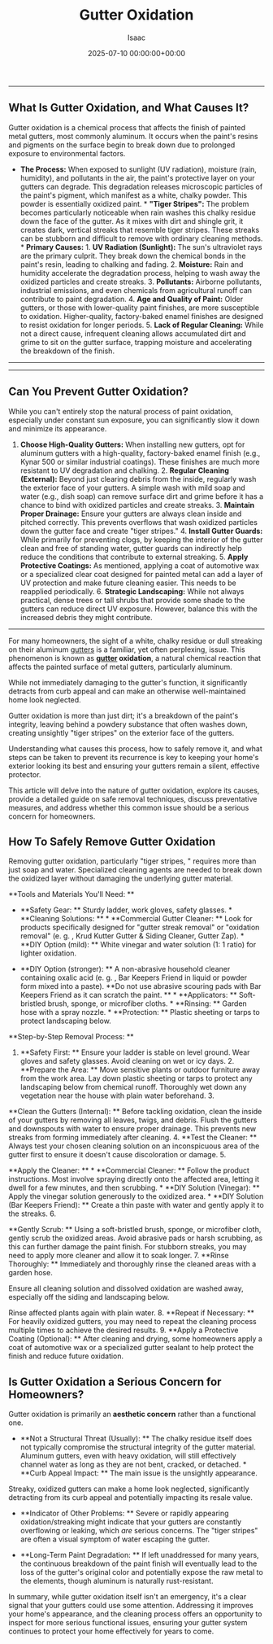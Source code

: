 ﻿---
title: Gutter Oxidation
description: For many homeowners, the sight of a white, chalky residue or dull streaking on their aluminum gutters is a familiar, yet often perplexing, issue.
slug: /gutter-oxidation/
date: 2025-07-10 00:00:00+00:00
lastmod: 2025-07-10 00:00:00+03:00
author: Isaac
categories:
- Gutters
- Home Improvement
tags:
- gutters
- gutter
- oxidation
layout: post
---
---
## What Is Gutter Oxidation, and What Causes It?
Gutter oxidation is a chemical process that affects the finish of painted metal gutters, most commonly aluminum. It occurs when the paint's resins and pigments on the surface begin to break down due to prolonged exposure to environmental factors.
* **The Process:** When exposed to sunlight (UV radiation), moisture (rain, humidity), and pollutants in the air, the paint's protective layer on your gutters can degrade. This degradation releases microscopic particles of the paint's pigment, which manifest as a white, chalky powder. This powder is essentially oxidized paint. * **"Tiger Stripes":** The problem becomes particularly noticeable when rain washes this chalky residue down the face of the gutter.
As it mixes with dirt and shingle grit, it creates dark, vertical streaks that resemble tiger stripes. These streaks can be stubborn and difficult to remove with ordinary cleaning methods. * **Primary Causes:** 1. **UV Radiation (Sunlight):** The sun's ultraviolet rays are the primary culprit. They break down the chemical bonds in the paint's resin, leading to chalking and fading. 2.
**Moisture:** Rain and humidity accelerate the degradation process, helping to wash away the oxidized particles and create streaks. 3. **Pollutants:** Airborne pollutants, industrial emissions, and even chemicals from agricultural runoff can contribute to paint degradation. 4. **Age and Quality of Paint:** Older gutters, or those with lower-quality paint finishes, are more susceptible to oxidation.
Higher-quality, factory-baked enamel finishes are designed to resist oxidation for longer periods. 5. **Lack of Regular Cleaning:** While not a direct cause, infrequent cleaning allows accumulated dirt and grime to sit on the gutter surface, trapping moisture and accelerating the breakdown of the finish.
---
---
## Can You Prevent Gutter Oxidation?
While you can't entirely stop the natural process of paint oxidation, especially under constant sun exposure, you can significantly slow it down and minimize its appearance.
1. **Choose High-Quality Gutters:** When installing new gutters, opt for aluminum gutters with a high-quality, factory-baked enamel finish (e.g., Kynar 500 or similar industrial coatings). These finishes are much more resistant to UV degradation and chalking. 2. **Regular Cleaning (External):** Beyond just clearing debris from the inside, regularly wash the exterior face of your gutters.
A simple wash with mild soap and water (e.g., dish soap) can remove surface dirt and grime before it has a chance to bind with oxidized particles and create streaks. 3. **Maintain Proper Drainage:** Ensure your gutters are always clean inside and pitched correctly. This prevents overflows that wash oxidized particles down the gutter face and create "tiger stripes." 4.
**Install Gutter Guards:** While primarily for preventing clogs, by keeping the interior of the gutter clean and free of standing water, gutter guards can indirectly help reduce the conditions that contribute to external streaking. 5. **Apply Protective Coatings:** As mentioned, applying a coat of automotive wax or a specialized clear coat designed for painted metal can add a layer of UV protection and make future cleaning easier. This needs to be reapplied periodically. 6.
**Strategic Landscaping:** While not always practical, dense trees or tall shrubs that provide some shade to the gutters can reduce direct UV exposure. However, balance this with the increased debris they might contribute.
---

For many homeowners, the sight of a white, chalky residue or dull streaking on their aluminum [gutters](https://pestpolicy.com/all-american-gutters-reviews/) is a familiar, yet often perplexing, issue. This phenomenon is known as **[gutter](https://pestpolicy.com/are-gutters-necessary/) oxidation**, a natural chemical reaction that affects the painted surface of metal gutters, particularly aluminum.

While not immediately damaging to the gutter's function, it significantly detracts from curb appeal and can make an otherwise well-maintained home look neglected.

Gutter oxidation is more than just dirt; it's a breakdown of the paint's integrity, leaving behind a powdery substance that often washes down, creating unsightly "tiger stripes" on the exterior face of the gutters.

Understanding what causes this process, how to safely remove it, and what steps can be taken to prevent its recurrence is key to keeping your home's exterior looking its best and ensuring your gutters remain a silent, effective protector.

This article will delve into the nature of gutter oxidation, explore its causes, provide a detailed guide on safe removal techniques, discuss preventative measures, and address whether this common issue should be a serious concern for homeowners.

##  How To Safely Remove Gutter Oxidation

Removing gutter oxidation, particularly "tiger stripes, " requires more than just soap and water. Specialized cleaning agents are needed to break down the oxidized layer without damaging the underlying gutter material.

**Tools and Materials You'll Need: **

* **Safety Gear: ** Sturdy ladder, work gloves, safety glasses. * **Cleaning Solutions: ** * **Commercial Gutter Cleaner: ** Look for products specifically designed for "gutter streak removal" or "oxidation removal" (e. g. , Krud Kutter Gutter & Siding Cleaner, Gutter Zap). * **DIY Option (mild): ** White vinegar and water solution (1: 1 ratio) for lighter oxidation.

* **DIY Option (stronger): ** A non-abrasive household cleaner containing oxalic acid (e. g. , Bar Keepers Friend in liquid or powder form mixed into a paste). **Do not use abrasive scouring pads with Bar Keepers Friend as it can scratch the paint. ** * **Applicators: ** Soft-bristled brush, sponge, or microfiber cloths. * **Rinsing: ** Garden hose with a spray nozzle. * **Protection: ** Plastic sheeting or tarps to protect landscaping below.

**Step-by-Step Removal Process: **

1. **Safety First: ** Ensure your ladder is stable on level ground. Wear gloves and safety glasses. Avoid cleaning on wet or icy days. 2. **Prepare the Area: ** Move sensitive plants or outdoor furniture away from the work area. Lay down plastic sheeting or tarps to protect any landscaping below from chemical runoff. Thoroughly wet down any vegetation near the house with plain water beforehand. 3.

**Clean the Gutters (Internal): ** Before tackling oxidation, clean the inside of your gutters by removing all leaves, twigs, and debris. Flush the gutters and downspouts with water to ensure proper drainage. This prevents new streaks from forming immediately after cleaning. 4. **Test the Cleaner: ** Always test your chosen cleaning solution on an inconspicuous area of the gutter first to ensure it doesn't cause discoloration or damage. 5.

**Apply the Cleaner: ** * **Commercial Cleaner: ** Follow the product instructions. Most involve spraying directly onto the affected area, letting it dwell for a few minutes, and then scrubbing. * **DIY Solution (Vinegar): ** Apply the vinegar solution generously to the oxidized area. * **DIY Solution (Bar Keepers Friend): ** Create a thin paste with water and gently apply it to the streaks. 6.

**Gently Scrub: ** Using a soft-bristled brush, sponge, or microfiber cloth, gently scrub the oxidized areas. Avoid abrasive pads or harsh scrubbing, as this can further damage the paint finish. For stubborn streaks, you may need to apply more cleaner and allow it to soak longer. 7. **Rinse Thoroughly: ** Immediately and thoroughly rinse the cleaned areas with a garden hose.

Ensure all cleaning solution and dissolved oxidation are washed away, especially off the siding and landscaping below.

Rinse affected plants again with plain water. 8. **Repeat if Necessary: ** For heavily oxidized gutters, you may need to repeat the cleaning process multiple times to achieve the desired results. 9. **Apply a Protective Coating (Optional): ** After cleaning and drying, some homeowners apply a coat of automotive wax or a specialized gutter sealant to help protect the finish and reduce future oxidation.

##  Is Gutter Oxidation a Serious Concern for Homeowners?

Gutter oxidation is primarily an **aesthetic concern** rather than a functional one.

* **Not a Structural Threat (Usually): ** The chalky residue itself does not typically compromise the structural integrity of the gutter material. Aluminum gutters, even with heavy oxidation, will still effectively channel water as long as they are not bent, cracked, or detached. * **Curb Appeal Impact: ** The main issue is the unsightly appearance.

Streaky, oxidized gutters can make a home look neglected, significantly detracting from its curb appeal and potentially impacting its resale value.

* **Indicator of Other Problems: ** Severe or rapidly appearing oxidation/streaking might indicate that your gutters are constantly overflowing or leaking, which *are* serious concerns. The "tiger stripes" are often a visual symptom of water escaping the gutter.

* **Long-Term Paint Degradation: ** If left unaddressed for many years, the continuous breakdown of the paint finish will eventually lead to the loss of the gutter's original color and potentially expose the raw metal to the elements, though aluminum is naturally rust-resistant.

In summary, while gutter oxidation itself isn't an emergency, it's a clear signal that your gutters could use some attention. Addressing it improves your home's appearance, and the cleaning process offers an opportunity to inspect for more serious functional issues, ensuring your gutter system continues to protect your home effectively for years to come.

